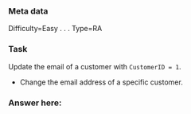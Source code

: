 ### Meta data <!--Please dont edit these fields-->
Difficulty=Easy
.
.
.
Type=RA <!--Either RA (Relational Algebra) or TXT (text)-->

### Task
Update the email of a customer with `CustomerID = 1`.
- Change the email address of a specific customer.

### Answer here:
